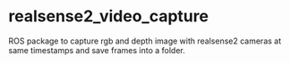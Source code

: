 # realsense2_video_capture

ROS package to capture rgb and depth image with realsense2 cameras at same timestamps and save frames into a folder.
